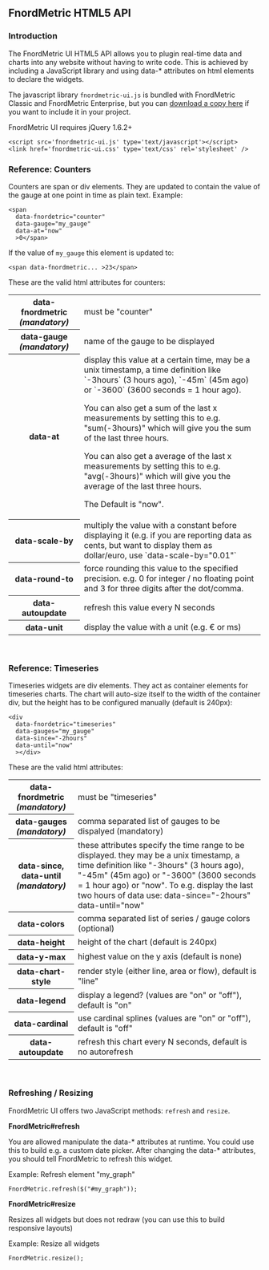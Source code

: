 
FnordMetric HTML5 API
---------------------

### Introduction

The FnordMetric UI HTML5 API allows you to plugin real-time data and
charts into any website without having to write code. This is achieved
by including a JavaScript library and using data-* attributes on html
elements to declare the widgets.

The javascript library `fnordmetric-ui.js` is bundled with FnordMetric
Classic and FnordMetric Enterprise, but you can [download a copy here](http://github.com/paulasmuth/fnordmetric/tree/master/fnordmetric-ui) if you want to include it in your project.

FnordMetric UI requires jQuery 1.6.2+

    <script src='fnordmetric-ui.js' type='text/javascript'></script>
    <link href='fnordmetric-ui.css' type='text/css' rel='stylesheet' />


### Reference: Counters

Counters are span or div elements. They are updated to contain the value of
the gauge at one point in time as plain text. Example:

    <span
      data-fnordetric="counter"
      data-gauge="my_gauge"
      data-at="now"
      >0</span>

If the value of `my_gauge` this element is updated to:

    <span data-fnordmetric... >23</span>

These are the valid html attributes for counters:

<table>
  <tr>
    <th>data-fnordmetric <i>(mandatory)</i></th>
    <td>
      must be "counter"
    </td>
  </tr>
  <tr>
    <th>data-gauge <i>(mandatory)</i></th>
    <td>
      name of the gauge to be displayed
    </td>
  </tr>
  <tr>
    <th>data-at</th>
    <td>
      display this value at a certain time, may be a unix timestamp,
      a time definition like `-3hours` (3 hours ago), `-45m` (45m ago)
      or `-3600` (3600 seconds = 1 hour ago).
      <p>You can also get a sum of the last x measurements by setting this to
      e.g. "sum(-3hours)" which will give you the sum of the last three hours.</p>
      <p>You can also get a average of the last x measurements by setting this to
      e.g. "avg(-3hours)" which will give you the average of the last three hours.</p>
      <p>The Default is "now".</p>
    </td>
  </tr>
  <tr>
    <th>data-scale-by</th>
    <td>
      multiply the value with a constant before displaying it (e.g. if you are reporting data
      as cents, but want to display them as dollar/euro, use `data-scale-by="0.01"`
    </td>
  </tr>
  <tr>
    <th>data-round-to</th>
    <td>
      force rounding this value to the specified precision. e.g. 0 for integer / no floating point and 3 for three digits after the dot/comma.
    </td>
  </tr>
  <tr>
    <th>data-autoupdate</th>
    <td>
      refresh this value every N seconds
    </td>
  </tr>
  <tr>
    <th>data-unit</th>
    <td>
      display the value with a unit (e.g. € or ms)
    </td>
  </tr>
</table>
<br />


### Reference: Timeseries

Timeseries widgets are div elements. They act as container elements for timeseries
charts. The chart will auto-size itself to the width of the container div, but the
height has to be configured manually (default is 240px):

    <div
      data-fnordetric="timeseries"
      data-gauges="my_gauge"
      data-since="-2hours"
      data-until="now"
      ></div>

These are the valid html attributes:

<table>
  <tr>
    <th>data-fnordmetric <i>(mandatory)</i></th>
    <td>
      must be "timeseries"
    </td>
  </tr>
  <tr>
    <th>data-gauges <i>(mandatory)</i></th>
    <td>
      comma separated list of gauges to be dispalyed (mandatory)
    </td>
  </tr>
  <tr>
    <th>data-since,<br />data-until <i>(mandatory)</i></th>
    <td>
      these attributes specify the time range to be displayed. they may be a
      unix timestamp, a time definition like "-3hours" (3 hours ago), "-45m"
      (45m ago) or "-3600" (3600 seconds = 1 hour ago) or "now". To e.g. display
      the last two hours of data use: data-since="-2hours" data-until="now"
    </td>
  </tr>
  <tr>
    <th>data-colors</th>
    <td>
      comma separated list of series / gauge colors (optional)
    </td>
  </tr>
  <tr>
    <th>data-height</th>
    <td>
    height of the chart (default is 240px)
    </td>
  </tr>
  <tr>
    <th>data-y-max</th>
    <td>
    highest value on the y axis (default is none)
    </td>
  </tr>
  <tr>
    <th>data-chart-style</th>
    <td>
    render style (either line, area or flow), default is "line"
    </td>
  </tr>
  <tr>
    <th>data-legend</th>
    <td>
    display a legend? (values are "on" or "off"), default is "on"
    </td>
  </tr>
  <tr>
    <th>data-cardinal</th>
    <td>
    use cardinal splines (values are "on" or "off"), default is "off"
    </td>
  </tr>
  <tr>
    <th>data-autoupdate</th>
    <td>
      refresh this chart every N seconds, default is no autorefresh
    </td>
  </tr>
</table>
<br />


### Refreshing / Resizing

FnordMetric UI offers two JavaScript methods: `refresh` and `resize`.

**FnordMetric#refresh**

You are allowed manipulate the data-* attributes at runtime. You could use this to build
e.g. a custom date picker. After changing the data-* attributes, you should tell FnordMetric
to refresh this widget.

Example: Refresh element "my_graph"

    FnordMetric.refresh($("#my_graph"));


**FnordMetric#resize**

Resizes all widgets but does not redraw (you can use this to build responsive layouts)

Example: Resize all widgets

    FnordMetric.resize();

